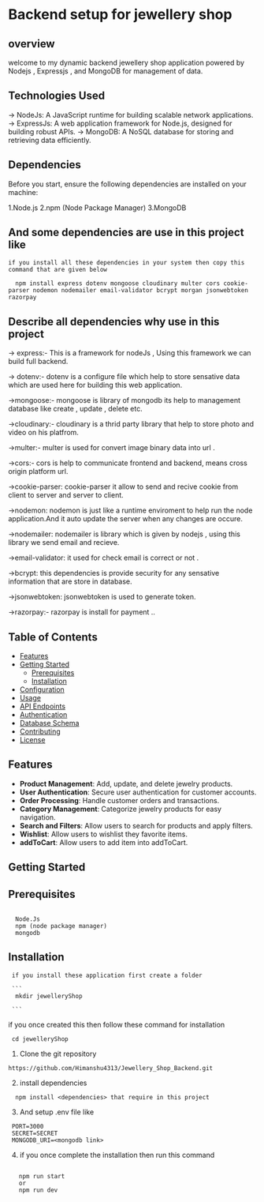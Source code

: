 # Backend setup for jewellery shop 
  
##  overview

  welcome to my dynamic backend jewellery shop application powered by Nodejs , Expressjs , and MongoDB for management of data.

## Technologies Used 

   -> NodeJs: A JavaScript runtime for building scalable network applications.
   -> ExpressJs:  A web application framework for Node.js, designed for building robust APIs.
   -> MongoDB: A NoSQL database for storing and retrieving data efficiently.

## Dependencies

  Before you start, ensure the following dependencies are installed on your machine:

 1.Node.js
 2.npm (Node Package Manager)
 3.MongoDB

## And some dependencies are use in this project like 
  
    if you install all these dependencies in your system then copy this command that are given below

```
  npm install express dotenv mongoose cloudinary multer cors cookie-parser nodemon nodemailer email-validator bcrypt morgan jsonwebtoken razorpay

```
## Describe all dependencies why use in this project 

-> express:- This is a framework for nodeJs , Using this framework we can build full backend.

-> dotenv:- dotenv is a configure file which help to store sensative data which are used here for
            building this web application.

->mongoose:- mongoose is library of mongodb its help to management database like create , update , delete  etc.

->cloudinary:- cloudinary is a thrid party library that help to store photo and video on his platfrom.

->multer:- multer is used for convert image binary data into url .

->cors:- cors is help to communicate frontend and backend, means cross origin platform url.

->cookie-parser: cookie-parser it allow to send and recive cookie from client to server and server to client.

->nodemon: nodemon is just like a runtime enviroment to help run the node application.And it auto update the server when any changes are occure.

->nodemailer: nodemailer is library which is given by nodejs , using this library we send email and recieve.

->email-validator: it used for check email is correct or not .

->bcrypt: this dependencies is provide security for any sensative information that are store in database.

->jsonwebtoken: jsonwebtoken is used to generate token.

->razorpay:- razorpay is install for payment ..

## Table of Contents
- [Features](#features)
- [Getting Started](#getting-started)
  - [Prerequisites](#prerequisites)
  - [Installation](#installation)
- [Configuration](#configuration)
- [Usage](#usage)
- [API Endpoints](#api-endpoints)
- [Authentication](#authentication)
- [Database Schema](#database-schema)
- [Contributing](#contributing)
- [License](#license)

## Features 

- **Product Management**: Add, update, and delete jewelry products.
- **User Authentication**: Secure user authentication for customer accounts.
- **Order Processing**: Handle customer orders and transactions.
- **Category Management**: Categorize jewelry products for easy navigation.
- **Search and Filters**: Allow users to search for products and apply filters.
- **Wishlist**: Allow users to wishlist they favorite items.
- **addToCart**: Allow users to add item into addToCart.

## Getting Started

## Prerequisites

```
  
  Node.Js
  npm (node package manager)
  mongodb

```

## Installation
     
     if you install these application first create a folder 

     ```
      mkdir jewelleryShop
     
     ```

   if you once created this then follow these command for installation

   ```
    cd jewelleryShop
   
   ```

  1. Clone the git repository 

  ```
  https://github.com/Himanshu4313/Jewellery_Shop_Backend.git
  
  ```

  2. install dependencies

  ```
    npm install <dependencies> that require in this project 

  ```

  3. And setup .env file like 
  
  ```
   PORT=3000
   SECRET=SECRET
   MONGODB_URI=<mongodb link>
  
  ```

  4. if you once complete the installation then run this command
   

  ```
   
     npm run start 
     or
     npm run dev 

  ```